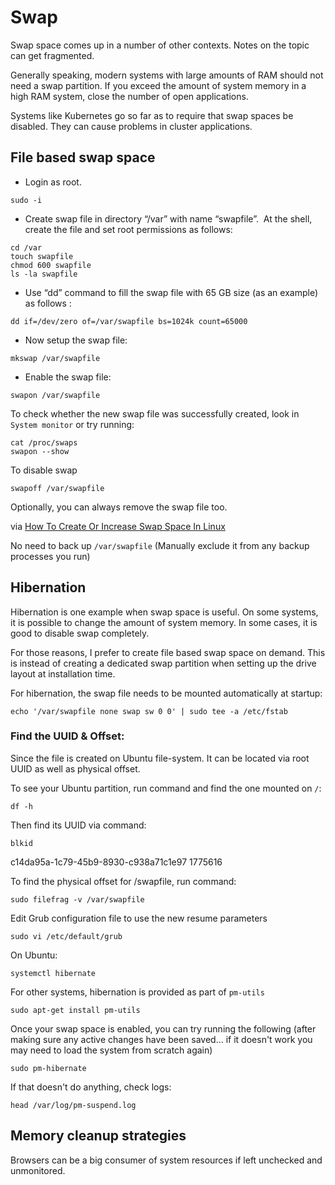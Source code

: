 # Swap

Swap space comes up in a number of other contexts. Notes on the topic can get fragmented. 

Generally speaking, modern systems with large amounts of RAM should not need a swap partition. If you exceed the amount of system memory in a high RAM system, close the number of open applications. 

Systems like Kubernetes go so far as to require that swap spaces be disabled. They can cause problems in cluster applications. 

## File based swap space

- Login as root.

```
sudo -i
```

- Create swap file in directory “/var” with name “swapfile”.  At the shell, create the file and set root permissions as follows:

```
cd /var
touch swapfile
chmod 600 swapfile
ls -la swapfile
```

- Use “dd” command to fill the swap file with 65 GB size (as an example) as follows :

```
dd if=/dev/zero of=/var/swapfile bs=1024k count=65000
```

- Now setup the swap file:

```
mkswap /var/swapfile
```

- Enable the swap file:

```
swapon /var/swapfile
```

To check whether the new swap file was successfully created, look in `System monitor` or try running:

```
cat /proc/swaps
swapon --show 
```

To disable swap

```
swapoff /var/swapfile 
```

Optionally, you can always remove the swap file too. 



via [How To Create Or Increase Swap Space In Linux](https://www.linuxandubuntu.com/home/how-to-create-or-increase-swap-space-in-linux)

No need to back up `/var/swapfile` (Manually exclude it from any backup processes you run)

## Hibernation

Hibernation is one example when swap space is useful. On some systems, it is possible to change the amount of system memory. In some cases, it is good to disable swap completely. 

For those reasons, I prefer to create file based swap space on demand. This is instead of creating a dedicated swap partition when setting up the drive layout at installation time. 

For hibernation, the swap file needs to be mounted automatically at startup:

```
echo '/var/swapfile none swap sw 0 0' | sudo tee -a /etc/fstab
```

### Find the UUID & Offset:

Since the file is created on Ubuntu file-system. It can be located via root UUID as well as physical offset.

To see your Ubuntu partition, run command and find the one mounted on `/`:

```
df -h
```

Then find its UUID via command:

```
blkid
```

c14da95a-1c79-45b9-8930-c938a71c1e97 1775616

To find the physical offset for /swapfile, run command:

```
sudo filefrag -v /var/swapfile
```

Edit Grub configuration file to use the new resume parameters

```
sudo vi /etc/default/grub
```


On Ubuntu:

```
systemctl hibernate
```




For other systems, hibernation is provided as part of `pm-utils`

```
sudo apt-get install pm-utils
```


Once your swap space is enabled, you can try running the following (after making sure any active changes have been saved... if it doesn't work you may need to load the system from scratch again)

```
sudo pm-hibernate
```

If that doesn't do anything, check logs:

```
head /var/log/pm-suspend.log
```


## Memory cleanup strategies

Browsers can be a big consumer of system resources if left unchecked and unmonitored. 